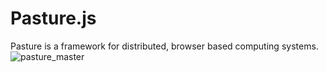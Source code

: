 # Pasture.js
Pasture is a framework for distributed, browser based computing systems.
![pasture_master](https://cloud.githubusercontent.com/assets/998947/7757644/f0928f60-fffb-11e4-990d-eacafca7214f.png)

